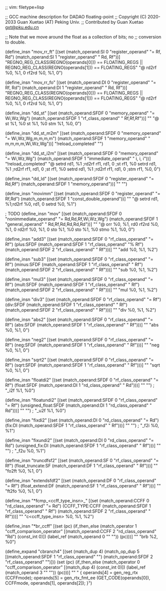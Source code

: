 ;; vim: filetype=lisp

;; GCC machine description for DADAO floating-point
;; Copyright (C) 2020-2033 Guan Xuetao (AT) Peking Univ.
;; Contributed by Guan Xuetao <gxt@pku.edu.cn>

;; Note that we move around the float as a collection of bits; no
;; conversion to double.

(define_insn "mov_rr_ft"
  [(set (match_operand:SI 0 "register_operand" "= Rf, Rd")
        (match_operand:SI 1 "register_operand" "  Rd, Rf"))]
	"REGNO_REG_CLASS(REGNO(operands[0])) == FLOATING_REGS ||
	 REGNO_REG_CLASS(REGNO(operands[1])) == FLOATING_REGS"
	"@
	rd2rf	%0, %1, 0
	rf2rd	%0, %1, 0")

(define_insn "mov_rr_fo"
  [(set (match_operand:DI 0 "register_operand" "= Rf, Rd")
        (match_operand:DI 1 "register_operand" "  Rd, Rf"))]
	"REGNO_REG_CLASS(REGNO(operands[0])) == FLOATING_REGS ||
	 REGNO_REG_CLASS(REGNO(operands[1])) == FLOATING_REGS"
	"@
	rd2rf	%0, %1, 0
	rf2rd	%0, %1, 0")

(define_insn "dd_st<mode>"
  [(set (match_operand:SFDF 0 "memory_operand"	 "= Wi,Wz,Wg")
	(match_operand:SFDF 1 "rf_class_operand" "  Rf,Rf,Rf"))]
	""
	"@
	st<ftfo>	%1, %0
	st<ftfo>	%1, %0
	stm<ftfo>	%1, %0, 0")

(define_insn "dd_st<mode>_m2m"
  [(set (match_operand:SFDF 0 "memory_operand" "= Wi,Wz,Wg,m,m,m,m")
	(match_operand:SFDF 1 "memory_operand" "  m,m,m,m,Wi,Wz,Wg"))]
	"!reload_completed"
	"")

(define_insn "dd_st<mode>_i2m"
  [(set (match_operand:SFDF 0 "memory_operand"	  "= Wi,Wz,Wg")
	(match_operand:SFDF 1 "immediate_operand" "   i, i, i"))]
	"!reload_completed"
	"@
	setrd	rd1, %1	\;rd2rf	rf1, rd1, 0	\;st<ftfo>	rf1, %0
	setrd   rd1, %1 \;rd2rf rf1, rd1, 0	\;st<ftfo>	rf1, %0
	setrd   rd1, %1 \;rd2rf rf1, rd1, 0	\;stm<ftfo>	rf1, %0, 0")

(define_insn "dd_ld<mode>"
  [(set (match_operand:SFDF 0 "register_operand" "= Rd,Rf")
	(match_operand:SFDF 1 "memory_operand"))]
	""
	"")

(define_insn "mov<mode>imm"
  [(set (match_operand:SFDF 0 "register_operand" "= Rf,Rd")
	(match_operand:SFDF 1 "const_double_operand"))]
	""
	"@
	setrd	rd1, %1\;rd2rf	%0, rd1, 0
	setrd	%0, %1")

; TODO
(define_insn "mov<mode>"
  [(set (match_operand:SFDF 0 "nonimmediate_operand" "= Rd,Rd,Rf,Wi,Wz,Wg")
	(match_operand:SFDF 1 "general_operand"      "  Rd,Rf,Rd,Rd,Rd,Rd"))]
	""
	"@
	orr	%0, %1, rd0
	rf2rd	%0, %1, 0
	rd2rf	%0, %1, 0
	sto	%1, %0
	sto	%1, %0
	stmo	%1, %0, 0")

(define_insn "add<mode>3"
  [(set        (match_operand:SFDF 0 "rf_class_operand" "= Rf")
    (plus:SFDF (match_operand:SFDF 1 "rf_class_operand" "% Rf")
               (match_operand:SFDF 2 "rf_class_operand" "  Rf")))]
	""
	"<ftfo>add	%0, %1, %2")

(define_insn "sub<mode>3"
  [(set         (match_operand:SFDF 0 "rf_class_operand" "= Rf")
    (minus:SFDF (match_operand:SFDF 1 "rf_class_operand" "  Rf")
                (match_operand:SFDF 2 "rf_class_operand" "  Rf")))]
	""
	"<ftfo>sub	%0, %1, %2")

(define_insn "mul<mode>3"
  [(set        (match_operand:SFDF 0 "rf_class_operand" "= Rf")
    (mult:SFDF (match_operand:SFDF 1 "rf_class_operand" "  Rf")
               (match_operand:SFDF 2 "rf_class_operand" "  Rf")))]
	""
	"<ftfo>mul	%0, %1, %2")

(define_insn "div<mode>3"
  [(set       (match_operand:SFDF 0 "rf_class_operand" "= Rf")
    (div:SFDF (match_operand:SFDF 1 "rf_class_operand" "  Rf")
              (match_operand:SFDF 2 "rf_class_operand" "  Rf")))]
	""
	"<ftfo>div	%0, %1, %2")

(define_insn "abs<mode>2"
  [(set       (match_operand:SFDF 0 "rf_class_operand" "= Rf")
    (abs:SFDF (match_operand:SFDF 1 "rf_class_operand" "  Rf")))]
	""
	"<ftfo>abs	%0, %1, 0")

(define_insn "neg<mode>2"
  [(set       (match_operand:SFDF 0 "rf_class_operand" "= Rf")
    (neg:SFDF (match_operand:SFDF 1 "rf_class_operand" "  Rf")))]
	""
	"<ftfo>neg	%0, %1, 0")

(define_insn "sqrt<mode>2"
  [(set        (match_operand:SFDF 0 "rf_class_operand" "= Rf")
    (sqrt:SFDF (match_operand:SFDF 1 "rf_class_operand" "  Rf")))]
	""
	"<ftfo>sqrt	%0, %1, 0")

(define_insn "floatdi<mode>2"
  [(set         (match_operand:SFDF 0 "rf_class_operand" "= Rf")
    (float:SFDF (match_operand:DI   1 "rd_class_operand" "  Rd")))]
	"" "")
;	"<ftfo>_i2f	%1, %0")

(define_insn "floatundi<mode>2"
  [(set                  (match_operand:SFDF 0 "rf_class_operand" "= Rf")
    (unsigned_float:SFDF (match_operand:DI   1 "rd_class_operand" "  Rd")))]
	"" "")
;	"<ftfo>_u2f	%1, %0")

(define_insn "fix<mode>di2"
  [(set     (match_operand:DI   0 "rd_class_operand" "= Rd")
    (fix:DI (match_operand:SFDF 1 "rf_class_operand" "  Rf")))]
	"" "")
;	"<ftfo>_f2i	%0, %1")

(define_insn "fix<mode>undi2"
  [(set              (match_operand:DI   0 "rd_class_operand" "= Rd")
    (unsigned_fix:DI (match_operand:SFDF 1 "rf_class_operand" "  Rf")))]
	"" "")
;	"<ftfo>_f2u	%0, %1")

(define_insn "truncdfsf2"
  [(set                (match_operand:SF 0 "rf_class_operand" "= Rf")
    (float_truncate:SF (match_operand:DF 1 "rf_class_operand" "  Rf")))]
	""
	"fo2ft	%0, %1, 0")

(define_insn "extendsfdf2"
  [(set              (match_operand:DF 0 "rf_class_operand" "= Rf")
    (float_extend:DF (match_operand:SF 1 "rf_class_operand" "  Rf")))]
	""
	"ft2fo	%0, %1, 0")

(define_insn "*fcmp_<ccff_type_insn>_<mode>"
  [(set             (match_operand:CCFF 0 "rd_class_operand" "= Rd")
    (CCFF_TYPE:CCFF (match_operand:SFDF 1 "rf_class_operand" "  Rf")
                    (match_operand:SFDF 2 "rf_class_operand" "  Rf")))]
	""
	"<ftfo>c<ccff_type_insn>	%0, %1, %2")

(define_insn "*br_ccff"
  [(set (pc)
    (if_then_else
      (match_operator 1 "ccff_comparison_operator"
        [(match_operand:CCFF 2 "rd_class_operand" "Rd") (const_int 0)])
      (label_ref (match_operand 0 "" ""))
      (pc)))]
	""
	"brb	%2, %0")

(define_expand "cbranch<mode>4"
  [(set (match_dup 4)
        (match_op_dup 5 [(match_operand:SFDF 1 "rf_class_operand" "")
                         (match_operand:SFDF 2 "rf_class_operand" "")]))
   (set (pc)
        (if_then_else    (match_operator     0 "ccff_comparison_operator"
                        [(match_dup 4) (const_int 0)])
          (label_ref     (match_operand      3 "" ""))
          (pc)))]
	""
	"
{
	operands[4] = gen_reg_rtx (CCFFmode);
	operands[5] = gen_rtx_fmt_ee (GET_CODE(operands[0]), CCFFmode, operands[1], operands[2]);
}")
